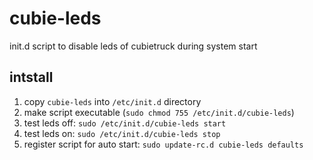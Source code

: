 # cubie-leds
init.d script to disable leds of cubietruck during system start

## intstall
1. copy ```cubie-leds``` into ```/etc/init.d``` directory
1. make script executable (```sudo chmod 755 /etc/init.d/cubie-leds```)
1. test leds off: ```sudo /etc/init.d/cubie-leds start``` 
1. test leds on: ```sudo /etc/init.d/cubie-leds stop``` 
1. register script for auto start: ```sudo update-rc.d cubie-leds defaults```
